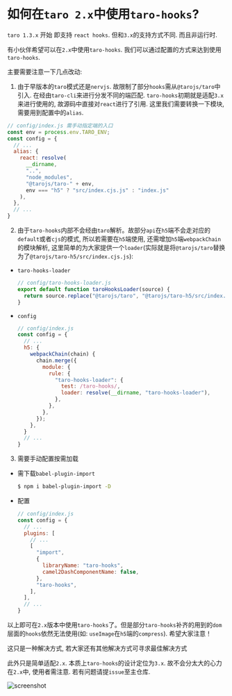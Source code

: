 # 如何在`taro 2.x`中使用`taro-hooks`?

`taro 1.3.x` 开始 即支持 `react hooks`. 但和`3.x`的支持方式不同. 而且非运行时.    

有小伙伴希望可以在`2.x`中使用`taro-hooks`. 我们可以通过配置的方式来达到使用`taro-hooks`.    

主要需要注意一下几点改动:   

1. 由于早版本的`taro`模式还是`nervjs`. 故限制了部分`hooks`需从`@tarojs/taro`中引入. 在经由`taro-cli`来进行分发不同的端匹配. `taro-hooks`初期就是适配`3.x`来进行使用的, 故源码中直接对`react`进行了引用. 这里我们需要转换一下模块, 需要用到配置中的`alias`.

  ```javascript
  // config/index.js 需手动指定端的入口
  const env = process.env.TARO_ENV;
  const config = {
    // ...
    alias: {
      react: resolve(
        __dirname,
        "..",
        "node_modules",
        "@tarojs/taro-" + env,
        env === "h5" ? "src/index.cjs.js" : "index.js"
      ),
    },
    // ...
  }
  ```

2. 由于`taro-hooks`内部不会经由`taro`解析。故部分`api`在`h5`端不会走对应的`default`或者`cjs`的模式, 所以若需要在`h5`端使用, 还需增加`h5`端`webpackChain`的模块解析, 这里简单的为大家提供一个`loader`(实际就是将`@tarojs/taro`替换为了`@tarojs/taro-h5/src/index.cjs.js`):

  - `taro-hooks-loader`

    ```javascript
    // config/taro-hooks-loader.js
    export default function taroHooksLoader(source) {
      return source.replace("@tarojs/taro", "@tarojs/taro-h5/src/index.cjs.js");
    }
    ```

  - `config`

    ```javascript
    // config/index.js
    const config = {
      // ...
      h5: {
        webpackChain(chain) {
          chain.merge({
            module: {
              rule: {
                "taro-hooks-loader": {
                  test: /taro-hooks/,
                  loader: resolve(__dirname, "taro-hooks-loader"),
                },
              },
            },
          });
        },
      }
      // ...
    }
    ```

3. 需要手动配置按需加载
  - 需下载`babel-plugin-import`

    ```bash
    $ npm i babel-plugin-import -D
    ```

  - 配置

    ```javascript
    // config/index.js
    const config = {
      // ...
      plugins: [
        // ...
        [
          "import",
          {
            libraryName: "taro-hooks",
            camel2DashComponentName: false,
          },
          "taro-hooks",
        ],
      ],
      // ...
    }
    ```

以上即可在`2.x`版本中使用`taro-hooks`了。但是部分`taro-hooks`补齐的用到的`dom`层面的`hooks`依然无法使用(如: `useImage`在`h5`端的`compress`). 希望大家注意！   

这只是一种解决方式, 若大家还有其他解决方式可寻求最佳解决方式    

此外只是简单适配`2.x`. 本质上`taro-hooks`的设计定位为`3.x`. 故不会分太大的心力在`2.x`中, 使用者需注意. 若有问题请提`issue`至主仓库. 

![screenshot](https://cdn.jsdelivr.net/gh/innocces/DrawingBed/2021-10-03/1633196112926-2.x.png)